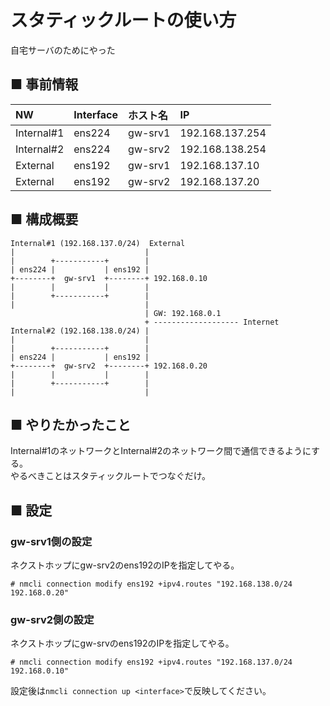 # スタティックルートの使い方
自宅サーバのためにやった
## ■ 事前情報
|NW|Interface|ホスト名|IP|
|:---|:---|:---|:---|
|Internal#1|ens224|gw-srv1|192.168.137.254|
|Internal#2|ens224|gw-srv2|192.168.138.254|
|External|ens192|gw-srv1|192.168.137.10|
|External|ens192|gw-srv2|192.168.137.20|

## ■ 構成概要
```
Internal#1 (192.168.137.0/24)  External
|                             |
|        +-----------+        |
| ens224 |           | ens192 |
+--------+  gw-srv1  +--------+ 192.168.0.10
|        |           |        |
|        +-----------+        |
|                             |
                              | GW: 192.168.0.1
                              + ------------------- Internet
Internal#2 (192.168.138.0/24) |
|                             |
|        +-----------+        |
| ens224 |           | ens192 |
+--------+  gw-srv2  +--------+ 192.168.0.20
|        |           |        |
|        +-----------+        |
|                             |
```
## ■ やりたかったこと
Internal#1のネットワークとInternal#2のネットワーク間で通信できるようにする。  
やるべきことはスタティックルートでつなぐだけ。
## ■ 設定
### gw-srv1側の設定
ネクストホップにgw-srv2のens192のIPを指定してやる。
```
# nmcli connection modify ens192 +ipv4.routes "192.168.138.0/24 192.168.0.20"
```
### gw-srv2側の設定
ネクストホップにgw-srvのens192のIPを指定してやる。
```
# nmcli connection modify ens192 +ipv4.routes "192.168.137.0/24 192.168.0.10"
```
設定後は`nmcli connection up <interface>`で反映してください。
